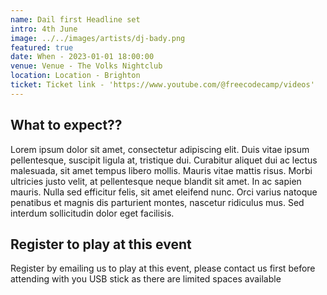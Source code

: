 ```yaml
---
name: Dail first Headline set
intro: 4th June
image: ../../images/artists/dj-bady.png
featured: true
date: When - 2023-01-01 18:00:00
venue: Venue - The Volks Nightclub
location: Location - Brighton
ticket: Ticket link - 'https://www.youtube.com/@freecodecamp/videos'
---
```


## What to expect??

Lorem ipsum dolor sit amet, consectetur adipiscing elit. Duis vitae ipsum pellentesque, suscipit
ligula at, tristique dui. Curabitur aliquet dui ac lectus malesuada, sit amet tempus libero mollis.
Mauris vitae mattis risus. Morbi ultricies justo velit, at pellentesque neque blandit sit amet. In
ac sapien mauris. Nulla sed efficitur felis, sit amet eleifend nunc. Orci varius natoque penatibus
et magnis dis parturient montes, nascetur ridiculus mus. Sed interdum sollicitudin dolor eget
facilisis.

## Register to play at this event

Register by emailing us to play at this event, please contact us first before attending with you USB
stick as there are limited spaces available
